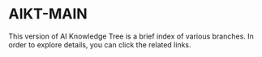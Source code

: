 # AIKT-MAIN
This version of AI Knowledge Tree is a brief index of various branches. In order to explore details, you can click the related links.
